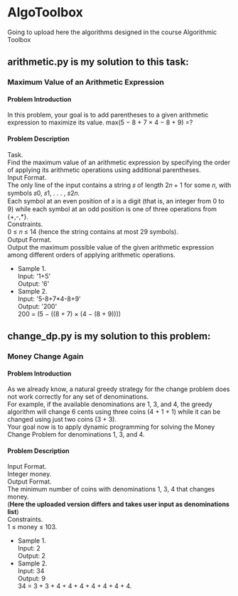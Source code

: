 # AlgoToolbox
Going to upload here the algorithms designed in the course Algorithmic Toolbox
## arithmetic.py is my solution to this task:
### Maximum Value of an Arithmetic Expression
#### Problem Introduction
In this problem, your goal is to add parentheses to a given arithmetic expression to maximize its value. max(5 − 8 + 7 × 4 − 8 + 9) =?
#### Problem Description
Task.  
Find the maximum value of an arithmetic expression by specifying the order of applying its arithmetic
operations using additional parentheses.  
Input Format.  
The only line of the input contains a string 𝑠 of length 2𝑛 + 1 for some 𝑛, with symbols 𝑠0, 𝑠1, . . . , 𝑠2𝑛.  
Each symbol at an even position of 𝑠 is a digit (that is, an integer from 0 to 9) while each symbol at an odd position is one of three operations from {+,-,*}.  
Constraints.  
0 ≤ 𝑛 ≤ 14 (hence the string contains at most 29 symbols).  
Output Format.   
Output the maximum possible value of the given arithmetic expression among different
orders of applying arithmetic operations.  
- Sample 1.  
Input: '1+5'  
Output: '6'  
- Sample 2.  
Input: '5-8+7*4-8+9'  
Output: '200'  
200 = (5 − ((8 + 7) × (4 − (8 + 9))))

## change_dp.py is my solution to this problem:
### Money Change Again
#### Problem Introduction
As we already know, a natural greedy strategy for the change problem does not work correctly for any set of
denominations.   
For example, if the available denominations are 1, 3, and 4, the greedy algorithm will change
6 cents using three coins (4 + 1 + 1) while it can be changed using just two coins (3 + 3).  
Your goal now is to apply dynamic programming for solving the Money Change Problem for denominations 1, 3, and 4.
#### Problem Description
Input Format.  
Integer money.  
Output Format.  
The minimum number of coins with denominations 1, 3, 4 that changes money.  
(**Here the uploaded version differs and takes user input as denominations list**)  
Constraints.  
1 ≤ money ≤ 103.
- Sample 1.  
Input: 2  
Output: 2  
- Sample 2.  
Input: 34  
Output: 9  
34 = 3 + 3 + 4 + 4 + 4 + 4 + 4 + 4 + 4.

